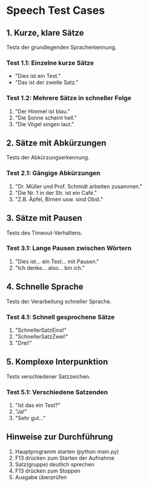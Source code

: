 # Speech Test Cases

## 1. Kurze, klare Sätze
Tests der grundlegenden Spracherkennung.

### Test 1.1: Einzelne kurze Sätze
- "Dies ist ein Test."
- "Das ist der zweite Satz."

### Test 1.2: Mehrere Sätze in schneller Folge
1. "Der Himmel ist blau."
2. "Die Sonne scheint hell."
3. "Die Vögel singen laut."

## 2. Sätze mit Abkürzungen
Tests der Abkürzungserkennung.

### Test 2.1: Gängige Abkürzungen
1. "Dr. Müller und Prof. Schmidt arbeiten zusammen."
2. "Die Nr. 1 in der Str. ist ein Café."
3. "Z.B. Äpfel, Birnen usw. sind Obst."

## 3. Sätze mit Pausen
Tests des Timeout-Verhaltens.

### Test 3.1: Lange Pausen zwischen Wörtern
1. "Dies ist... ein Test... mit Pausen."
2. "Ich denke... also... bin ich."

## 4. Schnelle Sprache
Tests der Verarbeitung schneller Sprache.

### Test 4.1: Schnell gesprochene Sätze
1. "SchnellerSatzEins!"
2. "SchnellerSatzZwei!"
3. "Drei!"

## 5. Komplexe Interpunktion
Tests verschiedener Satzzeichen.

### Test 5.1: Verschiedene Satzenden
1. "Ist das ein Test?"
2. "Ja!"
3. "Sehr gut..."

## Hinweise zur Durchführung
1. Hauptprogramm starten (python main.py)
2. F13 drücken zum Starten der Aufnahme
3. Satz(gruppe) deutlich sprechen
4. F13 drücken zum Stoppen
5. Ausgabe überprüfen
